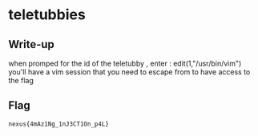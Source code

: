 # teletubbies

## Write-up

when promped for the id of the teletubby , enter : 
edit(1,"/usr/bin/vim")
you'll have a vim session that you need to escape from to have access to the flag

## Flag

`nexus{4mAz1Ng_1nJ3CT1On_p4L}`
